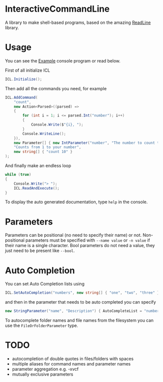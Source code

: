 # InteractiveCommandLine
A library to make shell-based programs, based on the amazing [ReadLine](https://github.com/tonerdo/readline) library.

# Usage
You can see the [Example](https://github.com/openbullet/InteractiveCommandLine/blob/master/Example/Program.cs) console program or read below.

First of all initialize ICL
```csharp
ICL.Initialize();
```
Then add all the commands you need, for example
```csharp
ICL.AddCommand(
    "count",
    new Action<Parsed>((parsed) => 
    {
        for (int i = 1; i <= parsed.Int("number"); i++)
        {
            Console.Write($"{i}, ");
        }
        Console.WriteLine();
    }),
    new Parameter[] { new IntParameter("number", "The number to count to", "0", true, 0, 100) },
    "Counts from 1 to your number",
    new string[] { "count 10" }
);
```

And finally make an endless loop
```csharp
while (true)
{
    Console.Write("> ");
    ICL.ReadAndExecute();
}
```

To display the auto generated documentation, type `help` in the console.

# Parameters
Parameters can be positional (no need to specify their name) or not.
Non-positional parameters must be specified with `--name value` or `-n value` if their name is a single character.
Bool parameters do not need a value, they just need to be present like `--bool`.

# Auto Completion
You can set Auto Completion lists using
```csharp
ICL.SetAutoCompletion("numbers", new string[] { "one", "two", "three" });
```
and then in the parameter that needs to be auto completed you can specify 
```csharp
new StringParameter("name", "Description") { AutoCompleteList = "numbers" };
```

To autocomplete folder names and file names from the filesystem you can use the `FileOrFolderParameter` type.

# TODO
- autocompletion of double quotes in files/folders with spaces
- multiple aliases for command names and parameter names
- parameter aggregation e.g. -xvcf
- mutually exclusive parameters
